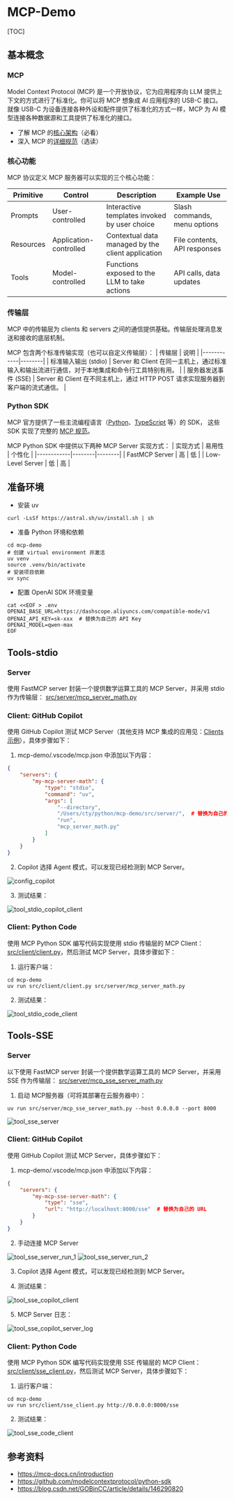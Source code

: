 # MCP-Demo

[TOC]

## 基本概念

### MCP
Model Context Protocol (MCP) 是一个开放协议，它为应用程序向 LLM 提供上下文的方式进行了标准化。你可以将 MCP 想象成 AI 应用程序的 USB-C 接口。就像 USB-C 为设备连接各种外设和配件提供了标准化的方式一样，MCP 为 AI 模型连接各种数据源和工具提供了标准化的接口。

* 了解 MCP 的[核心架构](https://mcp-docs.cn/docs/concepts/architecture)（必看）
* 深入 MCP 的[详细规范](https://mcp-docs.cn/specification/2025-03-26)（选读）

### 核心功能
MCP 协议定义 MCP 服务器可以实现的三个核心功能：

| Primitive | Control            | Description                                | Example Use            |
|-----------|--------------------|--------------------------------------------|------------------------|
| Prompts   | User-controlled    | Interactive templates invoked by user choice | Slash commands, menu options |
| Resources | Application-controlled | Contextual data managed by the client application | File contents, API responses |
| Tools     | Model-controlled   | Functions exposed to the LLM to take actions | API calls, data updates |

### 传输层
MCP 中的传输层为 clients 和 servers 之间的通信提供基础。传输层处理消息发送和接收的底层机制。

MCP 包含两个标准传输实现（也可以自定义传输层）：
| 传输层 | 说明 |
|------------|--------|
| 标准输入输出 (stdio) | Server 和 Client 在同一主机上，通过标准输入和输出流进行通信，对于本地集成和命令行工具特别有用。 |
| 服务器发送事件 (SSE) | Server 和 Client 在不同主机上，通过 HTTP POST 请求实现服务器到客户端的流式通信。 |

### Python SDK

MCP 官方提供了一些主流编程语言（[Python](https://github.com/modelcontextprotocol/python-sdk)、[TypeScript](https://github.com/modelcontextprotocol/typescript-sdk) 等）的 SDK， 这些 SDK 实现了完整的 [MCP 规范](https://modelcontextprotocol.io/specification/2025-03-26)。

MCP Python SDK 中提供以下两种 MCP Server 实现方式：
| 实现方式   | 易用性 | 个性化 |
|------------|--------|--------|
| FastMCP Server    | 高     | 低     |
| Low-Level Server | 低     | 高     |


## 准备环境
* 安装 uv
```shell
curl -LsSf https://astral.sh/uv/install.sh | sh
```

* 准备 Python 环境和依赖
```shell
cd mcp-demo
# 创建 virtual environment 并激活
uv venv
source .venv/bin/activate
# 安装项目依赖
uv sync
```
* 配置 OpenAI SDK 环境变量
```shell
cat <<EOF > .env
OPENAI_BASE_URL=https://dashscope.aliyuncs.com/compatible-mode/v1
OPENAI_API_KEY=sk-xxx  # 替换为自己的 API Key
OPENAI_MODEL=qwen-max
EOF
```

## Tools-stdio

### Server

使用 FastMCP server 封装一个提供数学运算工具的 MCP Server，并采用 stdio 作为传输层：
[src/server/mcp_server_math.py](src/server/mcp_server_math.py)

### Client: GitHub Copilot
使用 GitHub Copilot 测试 MCP Server（其他支持 MCP 集成的应用见：[Clients 示例](https://mcp-docs.cn/clients)），具体步骤如下：

1. mcp-demo/.vscode/mcp.json 中添加以下内容：
```json
{
    "servers": {
        "my-mcp-server-math": {
            "type": "stdio",
            "command": "uv",
            "args": [
                "--directory",
                "/Users/cty/python/mcp-demo/src/server/",  # 替换为自己的路径
                "run",
                "mcp_server_math.py"
            ]
        }
    }
}
```
2. Copilot 选择 Agent 模式，可以发现已经检测到 MCP Server。

![config_copilot](resource/image/config_copilot.png)

3. 测试结果：

![tool_stdio_copilot_client](resource/image/tool_stdio_copilot_client.png)


### Client: Python Code
使用 MCP Python SDK 编写代码实现使用 stdio 传输层的 MCP Client：[src/client/client.py](src/client/client.py)，然后测试 MCP Server，具体步骤如下：

1. 运行客户端：
```shell
cd mcp-demo
uv run src/client/client.py src/server/mcp_server_math.py
```

2. 测试结果：

![tool_stdio_code_client](resource/image/tool_stdio_code_client.png)


## Tools-SSE

### Server
以下使用 FastMCP server 封装一个提供数学运算工具的 MCP Server，并采用 SSE 作为传输层：
[src/server/mcp_sse_server_math.py](src/server/mcp_sse_server_math.py)

1. 启动 MCP服务器（可将其部署在云服务器中）：
```shell
uv run src/server/mcp_sse_server_math.py --host 0.0.0.0 --port 8000
```
![tool_sse_server](resource/image/tool_sse_server.png)


### Client: GitHub Copilot
使用 GitHub Copilot 测试 MCP Server，具体步骤如下：

1. mcp-demo/.vscode/mcp.json 中添加以下内容：
```json
{
    "servers": {
        "my-mcp-sse-server-math": {
            "type": "sse",
            "url": "http://localhost:8000/sse"  # 替换为自己的 URL
        }
    }
}
```
2. 手动连接 MCP Server

![tool_sse_server_run_1](resource/image/tool_sse_server_run_1.png)
![tool_sse_server_run_2](resource/image/tool_sse_server_run_2.png)

3. Copilot 选择 Agent 模式，可以发现已经检测到 MCP Server。

4. 测试结果：

![tool_sse_copilot_client](resource/image/tool_sse_copilot_client.png)

5. MCP Server 日志：

![tool_sse_copilot_server_log](resource/image/tool_sse_copilot_server_log.png)

### Client: Python Code
使用 MCP Python SDK 编写代码实现使用 SSE 传输层的 MCP Client：[src/client/sse_client.py](src/client/sse_client.py)，然后测试 MCP Server，具体步骤如下：

1. 运行客户端：
```shell
cd mcp-demo
uv run src/client/sse_client.py http://0.0.0.0:8000/sse
```

2. 测试结果：

![tool_sse_code_client](resource/image/tool_sse_code_client.png)


## 参考资料
* https://mcp-docs.cn/introduction
* https://github.com/modelcontextprotocol/python-sdk
* https://blog.csdn.net/GOBinCC/article/details/146290820
